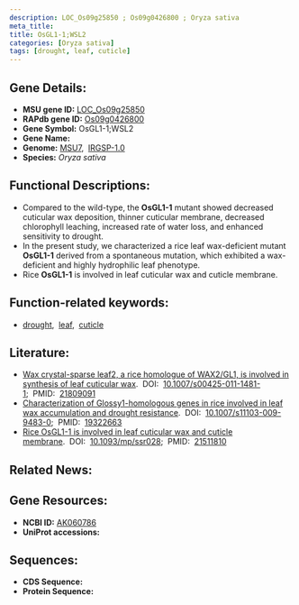 ```yaml
---
description: LOC_Os09g25850 ; Os09g0426800 ; Oryza sativa
meta_title:
title: OsGL1-1;WSL2
categories: [Oryza sativa]
tags: [drought, leaf, cuticle]
---
```


## Gene Details:
- **MSU gene ID:** [LOC_Os09g25850](http://rice.uga.edu/cgi-bin/ORF_infopage.cgi?orf=LOC_Os09g25850)  
- **RAPdb gene ID:** [Os09g0426800](https://rapdb.dna.affrc.go.jp/locus/?name=Os09g0426800)  
- **Gene Symbol:** OsGL1-1;WSL2
- **Gene Name:**
- **Genome:**  [MSU7](http://rice.uga.edu/),&nbsp;&nbsp;[IRGSP-1.0](https://rapdb.dna.affrc.go.jp/download/irgsp1.html)
- **Species:** *Oryza sativa*

## Functional Descriptions:
   - Compared to the wild-type, the **OsGL1-1** mutant showed decreased cuticular wax deposition, thinner cuticular membrane, decreased chlorophyll leaching, increased rate of water loss, and enhanced sensitivity to drought.
   - In the present study, we characterized a rice leaf wax-deficient mutant **OsGL1-1** derived from a spontaneous mutation, which exhibited a wax-deficient and highly hydrophilic leaf phenotype.
   - Rice **OsGL1-1** is involved in leaf cuticular wax and cuticle membrane.

## Function-related keywords:
   - [drought](/tags/drought/),&nbsp;&nbsp;[leaf](/tags/leaf/),&nbsp;&nbsp;[cuticle](/tags/cuticle/)

## Literature:
   - [Wax crystal-sparse leaf2, a rice homologue of WAX2/GL1, is involved in synthesis of leaf cuticular wax](https://www.doi.org/10.1007/s00425-011-1481-1).&nbsp;&nbsp;DOI:&nbsp;&nbsp;[10.1007/s00425-011-1481-1](https://www.doi.org/10.1007/s00425-011-1481-1);&nbsp;&nbsp;PMID:&nbsp;&nbsp;[21809091](https://pubmed.ncbi.nlm.nih.gov/21809091/)
   - [Characterization of Glossy1-homologous genes in rice involved in leaf wax accumulation and drought resistance](https://www.doi.org/10.1007/s11103-009-9483-0).&nbsp;&nbsp;DOI:&nbsp;&nbsp;[10.1007/s11103-009-9483-0](https://www.doi.org/10.1007/s11103-009-9483-0);&nbsp;&nbsp;PMID:&nbsp;&nbsp;[19322663](https://pubmed.ncbi.nlm.nih.gov/19322663/)
   - [Rice OsGL1-1 is involved in leaf cuticular wax and cuticle membrane](https://www.doi.org/10.1093/mp/ssr028).&nbsp;&nbsp;DOI:&nbsp;&nbsp;[10.1093/mp/ssr028](https://www.doi.org/10.1093/mp/ssr028);&nbsp;&nbsp;PMID:&nbsp;&nbsp;[21511810](https://pubmed.ncbi.nlm.nih.gov/21511810/)

## Related News:

## Gene Resources:
- **NCBI ID:**  [AK060786](http://www.ncbi.nlm.nih.gov/nuccore/AK060786)
- **UniProt accessions:** [](https://www.uniprot.org/uniprotkb//entry)

## Sequences:
- **CDS Sequence:**
- **Protein Sequence:**
